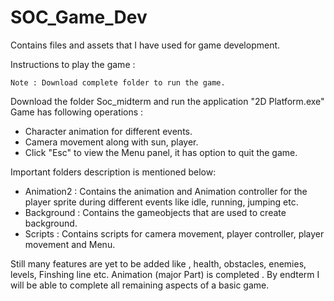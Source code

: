# SOC_Game_Dev
Contains files and assets that I have used for game development.

Instructions to play the game : 

    Note : Download complete folder to run the game.
Download the folder Soc_midterm and run the application "2D Platform.exe" 
Game has following operations :
- Character animation for different events.
- Camera movement along with sun, player.
- Click "Esc" to view the Menu panel, it has option to quit the game.

Important folders description is mentioned below:
- Animation2 : Contains the animation and Animation controller for the player sprite during different events like idle, running, jumping etc.
- Background : Contains the gameobjects that are used to create background.
- Scripts : Contains scripts for camera movement, player controller, player movement and Menu.

Still many features are yet to be added like , health, obstacles, enemies, levels, Finshing line etc.
Animation (major Part) is completed . By endterm I will be able to complete all remaining aspects of a basic game.
